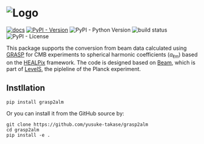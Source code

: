 <p align="center">
  <h1>
  <img src="./images/logo/grasp2alm_logo_wide.png" alt="Logo">
  </h1>
</p>

[![docs](https://img.shields.io/badge/docs-stable-blue.svg)](https://yusuke-takase.github.io/grasp2alm/index.html)
[![PyPI - Version](https://img.shields.io/pypi/v/grasp2alm)](https://pypi.org/project/grasp2alm/)
![PyPI - Python Version](https://img.shields.io/pypi/pyversions/grasp2alm)
![build status](https://github.com/yusuke-takase/grasp2alm/actions/workflows/test.yml/badge.svg?branch=master)
![PyPI - License](https://img.shields.io/pypi/l/grasp2alm)

This package supports the conversion from beam data calculated using [GRASP](https://www.ticra.com/software/grasp/) for CMB experiments to spherical harmonic coefficients ($a_{\ell m}$) based on the [HEALPix](https://healpix.sourceforge.io/) framework.
The code is designed based on [Beam](https://github.com/zonca/planck-levelS/tree/master/Beam), which is part of [LevelS](https://github.com/zonca/planck-levelS), the pipleline of the Planck experiment.

## Instllation

```
pip install grasp2alm
```

Or you can install it from the GitHub source by:

```
git clone https://github.com/yusuke-takase/grasp2alm
cd grasp2alm
pip install -e .
```
